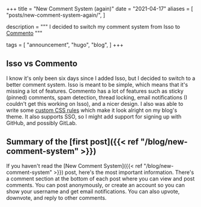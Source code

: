 +++
title = "New Comment System (again)"
date = "2021-04-17"
aliases = [
  "posts/new-comment-system-again/",
]

description = """
I decided to switch my comment system from Isso to
[Commento](https://www.commento.io/)
"""

tags = [
  "announcement",
  "hugo",
  "blog",
]
+++

## Isso vs Commento

I know it's only been six days since I added Isso, but I decided to switch to a
better comment system. Isso is meant to be simple, which means that it's missing
a lot of features. Commento has a lot of features such as sticky (pinned)
comments, spam detection, thread locking, email notifications (I couldn't get
this working on Isso), and a nicer design. I also was able to write some
[custom CSS rules][1] which make it look alright on my blog's theme. It also
supports SSO, so I might add support for signing up with GitHub, and possibly
GitLab.

## Summary of the [first post]({{< ref "/blog/new-comment-system" >}})

If you haven't read the
[New Comment System]({{< ref "/blog/new-comment-system" >}}) post, here's the
most important information. There's a comment section at the bottom of each post
where you can view and post comments. You can post anonymously, or create an
account so you can show your username and get email notifications. You can also
upvote, downvote, and reply to other comments.

[1]: https://git.bbaovanc.com/bbaovanc.com/blog/src/commit/478e15218313a33216d361de387b3bd878cd0ba6/assets/css/comments.css
